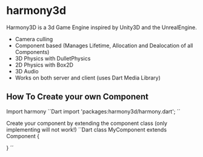 harmony3d
=========

Harmony3D is a 3d Game Engine inspired by Unity3D and the UnrealEngine.
* Camera culling
* Component based (Manages Lifetime, Allocation and Dealocation of all Components)
* 3D Physics with DulletPhysics
* 2D Physics with Box2D
* 3D Audio
* Works on both server and client (uses Dart Media Library)



## How To Create your own Component

Import harmony
´´Dart
import 'packages:harmony3d/harmony.dart';
´´

Create your component by extending the component class (only implementing will not work!)
´´Dart
class MyComponent extends Component {

}
´´
